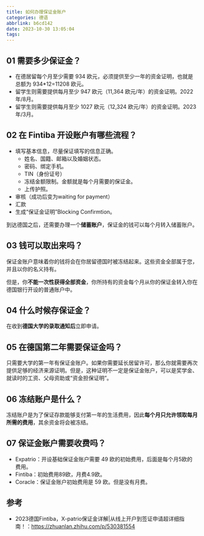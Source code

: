 ```yaml
---
title: 如何办理保证金账户
categories: 德语
abbrlink: b6cd142
date: 2023-10-30 13:05:04
tags:
---
```



## 01 需要多少保证金？

- 在德居留每个月至少需要 934 欧元，必须提供至少一年的资金证明，也就是总额为 934*12=11208 欧元。
- 留学生则需要提供每月至少 947 欧元（11,364 欧元/年）的资金证明。2022年/8月。
- 留学生则需要提供每月至少 1027 欧元（12,324 欧元/年）的资金证明。2023年/3月。

## 02 在 Fintiba 开设账户有哪些流程？

- 填写基本信息，尽量保证填写的信息正确。
  - 姓名、国籍、邮箱以及婚姻状态。
  - 密码、绑定手机。
  - TIN（身份证号）
  - 冻结金额限制。金额就是每个月需要的保证金。
  - 上传护照。
- 审核（成功后变为waiting for payment）
- 汇款
- 生成“保证金证明”Blocking Confirmtion。

到达德国之后，还需要办理一个**储蓄账户**，保证金的钱可以每个月转入储蓄账户。

## 03 钱可以取出来吗？

保证金账户意味着你的钱将会在你居留德国时被冻结起来。这些资金全部属于您，并且以你的名义持有。

但是，你**不能一次性获得全部资金**，你所持有的资金每个月从你的保证金转入你在德国银行开设的普通账户中。

## 04 什么时候存保证金？

在收到**德国大学的录取通知后**立即申请。

## 05 在德国第二年需要保证金吗？

只需要大学的第一年有保证金账户。如果你需要延长居留许可，那么你就需要再次提供足够的经济来源证明。但是，这种证明不一定是保证金账户，可以是奖学金、就读时的工资、父母资助或“资金担保证明”。

## 06 冻结账户是什么？

冻结账户是为了保证存款能够支付第一年的生活费用，因此**每个月只允许领取每月所需的费用**，其余资金将会被冻结。

## 07 保证金账户需要收费吗？

- Expatrio：开设基础保证金账户需要 49 欧的初始费用，后面是每个月5欧的费用。
- Fintiba：初始费用89欧，月费4.9欧。
- Coracle：保证金账户初始费用是 59 欧。但是没有月费。

## 参考

- 2023德国Fintiba，X-patrio保证金详解|从线上开户到签证申请超详细指南！：https://zhuanlan.zhihu.com/p/530381554